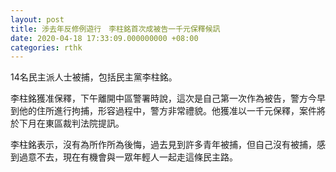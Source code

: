 ```yaml
---
layout: post
title: 涉去年反修例遊行　李柱銘首次成被告一千元保釋候訊
date: 2020-04-18 17:33:09.000000000 +08:00
categories: rthk
---
```


14名民主派人士被捕，包括民主黨李柱銘。

李柱銘獲准保釋，下午離開中區警署時說，這次是自己第一次作為被告，警方今早到他的住所進行拘捕，形容過程中，警方非常禮貌。他獲准以一千元保釋，案件將於下月在東區裁判法院提訊。

李柱銘表示，沒有為所作所為後悔，過去見到許多青年被捕，但自己沒有被捕，感到過意不去，現在有機會與一眾年輕人一起走這條民主路。
